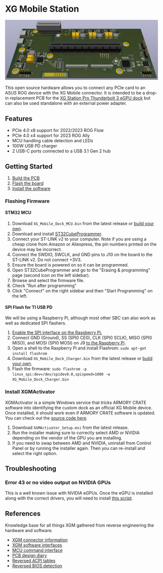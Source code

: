 XG Mobile Station
=================
[![Board 3D model](Docs/images/board-3d.png)](Docs/images/board-3d.png)

This open source hardware allows you to connect any PCIe card to an ASUS ROG device with the XG Mobile connector. It is intended to be a drop-in replacement PCB for the [XG Station Pro Thunderbolt 3 eGPU dock][1] but can also be used standalone with an external power adapter.

## Features
* PCIe 4.0 x8 support for 2022/2023 ROG Flow
* PCIe 4.0 x4 support for 2023 ROG Ally
* MCU handling cable detection and LEDs
* 100W USB PD charger
* 2 USB-C ports connected to a USB 3.1 Gen 2 hub

## Getting Started
1. [Build the PCB](Docs/Build_Guide.md)
2. [Flash the board](#flashing-firmware)
3. [Install the software](#install-xgmactivator)

### Flashing Firmware

#### STM32 MCU
1. Download `XG_Mobile_Dock_MCU.bin` from the latest release or [build your own](Docs/Build_Guide.md#mcu).
2. Download and install [ST32CubeProgrammer][2].
3. Connect your ST-LINK v2 to your computer. Note if you are using a cheap clone from Amazon or Aliexpress, the pin numbers printed on the device may be incorrect.
4. Connect the SWDIO, SWCLK, and GND pins to J10 on the board to the ST-LINK v2. Do not connect +3V3.
5. Ensure the board is powered on so it can be programmed.
6. Open ST32CubeProgrammer and go to the "Erasing & programming" page (second icon on the left sidebar).
7. Browse and select the firmware file.
8. Check "Run after programming"
9. Click "Connect" on the right sidebar and then "Start Programming" on the left.

#### SPI Flash for TI USB PD
We will be using a Raspberry Pi, although most other SBC can also work as well as dedicated SPI flashers.

1. [Enable the SPI interface on the Raspberry Pi.][3]
2. Connect GND (Ground), SS (SPI0 CE0), CLK (SPI0 SCLK), MISO (SPI0 MISO), and MOSI (SPI0 MOSI) on J9 [to the Raspberry Pi][4].
3. Open a shell to the Raspberry Pi and install Flashrom: `sudo apt-get install flashrom`
4. Download `XG_Mobile_Dock_Charger.bin` from the latest release or [build your own](Docs/Build_Guide.md#ti-pd-controller).
5. Flash the firmware: `sudo flashrom -p linux_spi:dev=/dev/spidev0.0,spispeed=1000 -w XG_Mobile_Dock_Charger.bin`

### Install XGMActivator
XGMActivator is a simple Windows service that tricks ARMORY CRATE software into identifying the custom dock as an official XG Mobile device. Once installed, it should work even if ARMORY CRATE software is updated. You can check out the [source code here](XGMActivator/XGMActivator.c).

1. Download `XGMActivator_Setup.msi` from the latest release.
2. Run the installer making sure to correctly select AMD or NVIDIA depending on the vendor of the GPU you are installing.
3. If you need to swap between AMD and NVIDIA, uninstall from Control Panel or by running the installer again. Then you can re-install and select the right option.

## Troubleshooting

### Error 43 or no video output on NVIDIA GPUs
This is a well known issue with NVIDIA eGPUs. Once the eGPU is installed along with the correct drivers, you will need to install [this script][5].

## References
Knowledge base for all things XGM gathered from reverse engineering the hardware and software.

* [XGM connector information](Docs/Connector.md)
* [XGM software interfaces](Docs/Software.md)
* [MCU command interface](Docs/MCU.md)
* [PCB design diary](Docs/Diary.md)
* [Reversed ACPI tables](Docs/ACPI_Annotated.asl)
* [Reversed BIOS detection](Docs/BIOS_Detect.c)

[1]: https://www.asus.com/motherboards-components/external-graphics-docks/all-series/xg-station-pro/
[2]: https://www.st.com/en/development-tools/stm32cubeprog.html
[3]: https://www.raspberrypi-spy.co.uk/2014/08/enabling-the-spi-interface-on-the-raspberry-pi/
[4]: https://pinout.xyz
[5]: https://egpu.io/nvidia-error43-fixer
